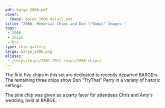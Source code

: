 ```yaml
---
pdf: barge_2006.pdf
cover:
  image: barge_2006_detail.png
title: "2006: Memorial Chips and Don \"Gump\" Images "
tags:
 - 2006
 - chips
 - bcc
type: chip-gallery
large: barge_2006.png
aliases:
 - /chips/chips/2001-2011-chips/2006-chips/
---
```


The first five chips in this set are dedicated to recently departed
BARGErs. The remaining three chips show Don &#8220;TryThat&#8221; Perry in a
variety of historic settings.

The pink chip was given as a party favor for attendees Chris and Amy's wedding,
held at BARGE.
